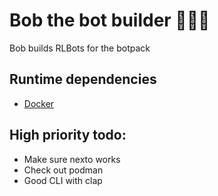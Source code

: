# Bob the bot builder 🔨👷‍♂️

Bob builds RLBots for the botpack

## Runtime dependencies

* [Docker](https://www.docker.com/get-started/)

## High priority todo:

* Make sure nexto works
* Check out podman
* Good CLI with clap
